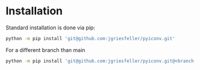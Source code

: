 # Installation

Standard installation is done via pip:

```bash
python -m pip install 'git@github.com:jgriesfeller/pyiconv.git'
```

For a different branch than main
```bash
python -m pip install 'git@github.com:jgriesfeller/pyiconv.git@<branch name>'
```